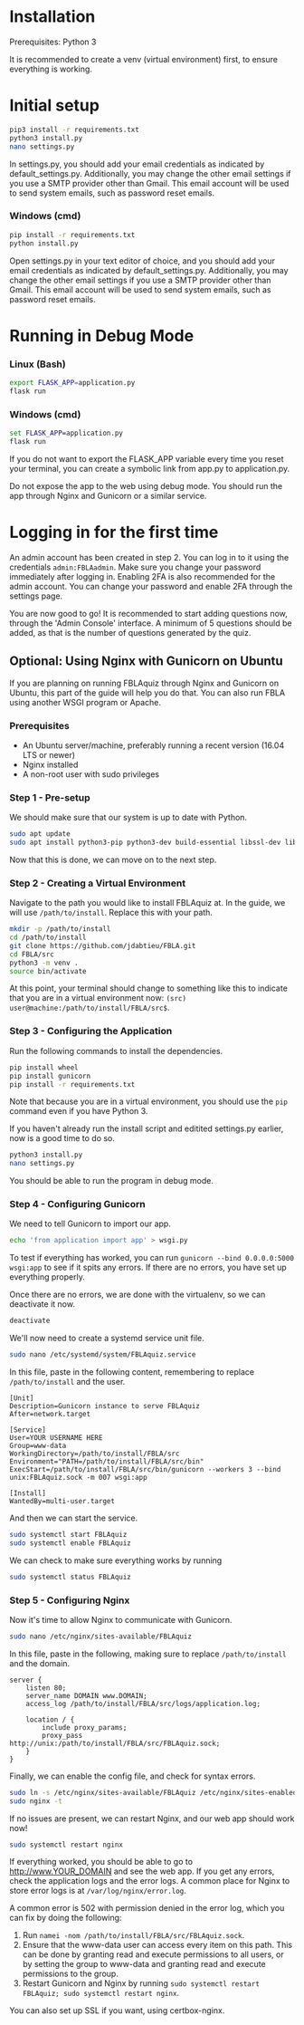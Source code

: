 # Installation
Prerequisites: Python 3

It is recommended to create a venv (virtual environment) first, to ensure everything is working.

# Initial setup
```bash
pip3 install -r requirements.txt
python3 install.py
nano settings.py
```
In settings.py, you should add your email credentials as indicated by default_settings.py. Additionally, you may change the other email settings if you use a SMTP provider other than Gmail. This email account will be used to send system emails, such as password reset emails.

### Windows (cmd)
```cmd
pip install -r requirements.txt
python install.py
```
Open settings.py in your text editor of choice, and you should add your email credentials as indicated by default_settings.py. Additionally, you may change the other email settings if you use a SMTP provider other than Gmail. This email account will be used to send system emails, such as password reset emails.

# Running in Debug Mode
### Linux (Bash)
```bash
export FLASK_APP=application.py
flask run
```

### Windows (cmd)
```cmd
set FLASK_APP=application.py
flask run
```
If you do not want to export the FLASK_APP variable every time you reset your terminal, you can create a symbolic link from app.py to application.py.

Do not expose the app to the web using debug mode. You should run the app through Nginx and Gunicorn or a similar service.

# Logging in for the first time
An admin account has been created in step 2. You can log in to it using the credentials `admin:FBLAadmin`. Make sure you change your password immediately after logging in. Enabling 2FA is also recommended for the admin account. You can change your password and enable 2FA through the settings page.

You are now good to go! It is recommended to start adding questions now, through the 'Admin Console' interface.
A minimum of 5 questions should be added, as that is the number of questions generated by the quiz.

## Optional: Using Nginx with Gunicorn on Ubuntu
If you are planning on running FBLAquiz through Nginx and Gunicorn on Ubuntu, this part of the guide will help you do that. You can also run FBLA using another WSGI program or Apache.
### Prerequisites
- An Ubuntu server/machine, preferably running a recent version (16.04 LTS or newer)
- Nginx installed
- A non-root user with sudo privileges
### Step 1 - Pre-setup
We should make sure that our system is up to date with Python.
```bash
sudo apt update
sudo apt install python3-pip python3-dev build-essential libssl-dev libffi-dev python3-setuptools python3-venv
```
Now that this is done, we can move on to the next step.
### Step 2 - Creating a Virtual Environment
Navigate to the path you would like to install FBLAquiz at. In the guide, we will use `/path/to/install`. Replace this with your path.
```bash
mkdir -p /path/to/install
cd /path/to/install
git clone https://github.com/jdabtieu/FBLA.git
cd FBLA/src
python3 -m venv .
source bin/activate
```
At this point, your terminal should change to something like this to indicate that you are in a virtual environment now: `(src) user@machine:/path/to/install/FBLA/src$`.
### Step 3 - Configuring the Application
Run the following commands to install the dependencies.
```bash
pip install wheel
pip install gunicorn
pip install -r requirements.txt
```
Note that because you are in a virtual environment, you should use the `pip` command even if you have Python 3.

If you haven't already run the install script and editited settings.py earlier, now is a good time to do so.
```bash
python3 install.py
nano settings.py
```
You should be able to run the program in debug mode.
### Step 4 - Configuring Gunicorn
We need to tell Gunicorn to import our app.
```bash
echo 'from application import app' > wsgi.py
```
To test if everything has worked, you can run `gunicorn --bind 0.0.0.0:5000 wsgi:app` to see if it spits any errors. If there are no errors, you have set up everything properly.

Once there are no errors, we are done with the virtualenv, so we can deactivate it now.
```bash
deactivate
```

We'll now need to create a systemd service unit file.
```bash
sudo nano /etc/systemd/system/FBLAquiz.service
```
In this file, paste in the following content, remembering to replace `/path/to/install` and the user.
```
[Unit]
Description=Gunicorn instance to serve FBLAquiz
After=network.target

[Service]
User=YOUR USERNAME HERE
Group=www-data
WorkingDirectory=/path/to/install/FBLA/src
Environment="PATH=/path/to/install/FBLA/src/bin"
ExecStart=/path/to/install/FBLA/src/bin/gunicorn --workers 3 --bind unix:FBLAquiz.sock -m 007 wsgi:app

[Install]
WantedBy=multi-user.target
```
And then we can start the service.
```bash
sudo systemctl start FBLAquiz
sudo systemctl enable FBLAquiz
```
We can check to make sure everything works by running
```bash
sudo systemctl status FBLAquiz
```
### Step 5 - Configuring Nginx
Now it's time to allow Nginx to communicate with Gunicorn.
```bash
sudo nano /etc/nginx/sites-available/FBLAquiz
```
In this file, paste in the following, making sure to replace `/path/to/install` and the domain.
```
server {
    listen 80;
    server_name DOMAIN www.DOMAIN;
    access_log /path/to/install/FBLA/src/logs/application.log;

    location / {
        include proxy_params;
        proxy_pass http://unix:/path/to/install/FBLA/src/FBLAquiz.sock;
    }
}
```
Finally, we can enable the config file, and check for syntax errors.
```bash
sudo ln -s /etc/nginx/sites-available/FBLAquiz /etc/nginx/sites-enabled
sudo nginx -t
```
If no issues are present, we can restart Nginx, and our web app should work now!
```bash
sudo systemctl restart nginx
```

If everything worked, you should be able to go to http://www.YOUR_DOMAIN and see the web app. If you get any errors, check the application logs and the error logs. A common place for Nginx to store error logs is at `/var/log/nginx/error.log`.

A common error is 502 with permission denied in the error log, which you can fix by doing the following:

1. Run `namei -nom /path/to/install/FBLA/src/FBLAquiz.sock`.
2. Ensure that the www-data user can access every item on this path. This can be done by granting read and execute permissions to all users, or by setting the group to www-data and granting read and execute permissions to the group.
3. Restart Gunicorn and Nginx by running `sudo systemctl restart FBLAquiz; sudo systemctl restart nginx`.

You can also set up SSL if you want, using certbox-nginx.
